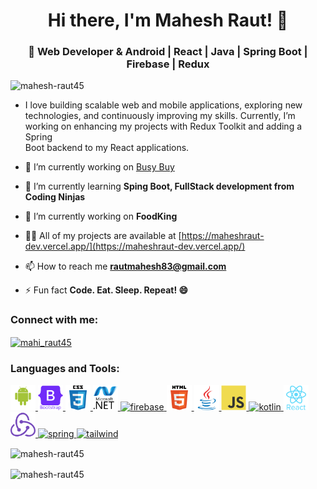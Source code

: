 <h1 align="center">Hi there, I'm Mahesh Raut! 👋</h1>
<h3 align="center">🚀 Web Developer & Android | React | Java | Spring Boot | Firebase | Redux</h3>

<p align="left"> <img src="https://komarev.com/ghpvc/?username=mahesh-raut45&label=Profile%20views&color=0e75b6&style=flat" alt="mahesh-raut45" /> </p>


- I love building scalable web and mobile applications, exploring new technologies, and continuously improving my skills. Currently, I’m working on enhancing my projects with Redux Toolkit and adding a Spring     
   Boot backend to my React applications.

- 🔭 I’m currently working on [Busy Buy](https://busy-buy-gamma.vercel.app/)

- 🌱 I’m currently learning **Sping Boot, FullStack development from Coding Ninjas**

- 🔭 I’m currently working on **FoodKing**

- 👨‍💻 All of my projects are available at [https://maheshraut-dev.vercel.app/](https://maheshraut-dev.vercel.app/)

- 📫 How to reach me **rautmahesh83@gmail.com**

- ⚡ Fun fact **Code. Eat. Sleep. Repeat! 😄**

<h3 align="left">Connect with me:</h3>
<p align="left">
<a href="https://instagram.com/mahi_raut45" target="blank"><img align="center" src="https://raw.githubusercontent.com/rahuldkjain/github-profile-readme-generator/master/src/images/icons/Social/instagram.svg" alt="mahi_raut45" height="30" width="40" /></a>
</p>

<h3 align="left">Languages and Tools:</h3>
<p align="left"> <a href="https://developer.android.com" target="_blank" rel="noreferrer"> <img src="https://raw.githubusercontent.com/devicons/devicon/master/icons/android/android-original-wordmark.svg" alt="android" width="40" height="40"/> </a> <a href="https://getbootstrap.com" target="_blank" rel="noreferrer"> <img src="https://raw.githubusercontent.com/devicons/devicon/master/icons/bootstrap/bootstrap-plain-wordmark.svg" alt="bootstrap" width="40" height="40"/> </a> <a href="https://www.w3schools.com/css/" target="_blank" rel="noreferrer"> <img src="https://raw.githubusercontent.com/devicons/devicon/master/icons/css3/css3-original-wordmark.svg" alt="css3" width="40" height="40"/> </a> <a href="https://dotnet.microsoft.com/" target="_blank" rel="noreferrer"> <img src="https://raw.githubusercontent.com/devicons/devicon/master/icons/dot-net/dot-net-original-wordmark.svg" alt="dotnet" width="40" height="40"/> </a> <a href="https://firebase.google.com/" target="_blank" rel="noreferrer"> <img src="https://www.vectorlogo.zone/logos/firebase/firebase-icon.svg" alt="firebase" width="40" height="40"/> </a> <a href="https://www.w3.org/html/" target="_blank" rel="noreferrer"> <img src="https://raw.githubusercontent.com/devicons/devicon/master/icons/html5/html5-original-wordmark.svg" alt="html5" width="40" height="40"/> </a> <a href="https://www.java.com" target="_blank" rel="noreferrer"> <img src="https://raw.githubusercontent.com/devicons/devicon/master/icons/java/java-original.svg" alt="java" width="40" height="40"/> </a> <a href="https://developer.mozilla.org/en-US/docs/Web/JavaScript" target="_blank" rel="noreferrer"> <img src="https://raw.githubusercontent.com/devicons/devicon/master/icons/javascript/javascript-original.svg" alt="javascript" width="40" height="40"/> </a> <a href="https://kotlinlang.org" target="_blank" rel="noreferrer"> <img src="https://www.vectorlogo.zone/logos/kotlinlang/kotlinlang-icon.svg" alt="kotlin" width="40" height="40"/> </a> <a href="https://reactjs.org/" target="_blank" rel="noreferrer"> <img src="https://raw.githubusercontent.com/devicons/devicon/master/icons/react/react-original-wordmark.svg" alt="react" width="40" height="40"/> </a> <a href="https://redux.js.org" target="_blank" rel="noreferrer"> <img src="https://raw.githubusercontent.com/devicons/devicon/master/icons/redux/redux-original.svg" alt="redux" width="40" height="40"/> </a> <a href="https://spring.io/" target="_blank" rel="noreferrer"> <img src="https://www.vectorlogo.zone/logos/springio/springio-icon.svg" alt="spring" width="40" height="40"/> </a> <a href="https://tailwindcss.com/" target="_blank" rel="noreferrer"> <img src="https://www.vectorlogo.zone/logos/tailwindcss/tailwindcss-icon.svg" alt="tailwind" width="40" height="40"/> </a> </p>

<p><img align="center" src="https://github-readme-stats.vercel.app/api/top-langs?username=mahesh-raut45&show_icons=true&locale=en&layout=compact" alt="mahesh-raut45" /></p>

<p><img align="center" src="https://github-readme-streak-stats.herokuapp.com/?user=mahesh-raut45&" alt="mahesh-raut45" /></p>
